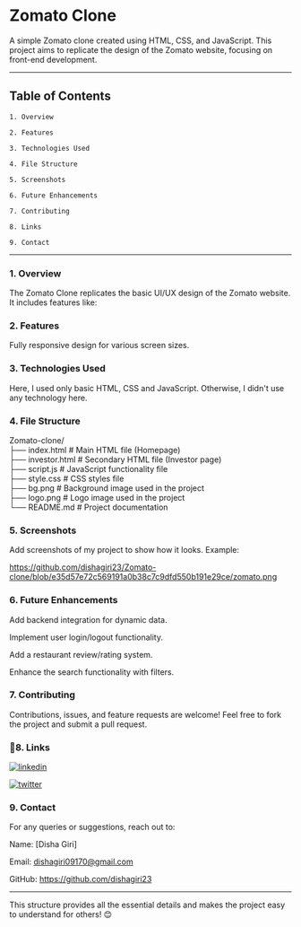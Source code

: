 # Zomato Clone

A simple Zomato clone created using HTML, CSS, and JavaScript. This project aims to replicate the design of the Zomato website, focusing on front-end development.


---

## Table of Contents

    1. Overview

    2. Features

    3. Technologies Used

    4. File Structure

    5. Screenshots

    6. Future Enhancements

    7. Contributing

    8. Links

    9. Contact




---

### 1. Overview

The Zomato Clone replicates the basic UI/UX design of the Zomato website. It includes features like:



### 2. Features

Fully responsive design for various screen sizes.


### 3. Technologies Used

Here, I used only basic HTML, CSS and JavaScript. Otherwise, I didn't use any technology here.



### 4. File Structure

Zomato-clone/  
├── index.html         # Main HTML file (Homepage)  
├── investor.html      # Secondary HTML file (Investor page)  
├── script.js          # JavaScript functionality file  
├── style.css          # CSS styles file  
├── bg.png             # Background image used in the project  
├── logo.png           # Logo image used in the project  
└── README.md          # Project documentation

### 5. Screenshots

Add screenshots of my project to show how it looks. Example:

https://github.com/dishagiri23/Zomato-clone/blob/e35d57e72c569191a0b38c7c9dfd550b191e29ce/zomato.png


### 6. Future Enhancements

Add backend integration for dynamic data.

Implement user login/logout functionality.

Add a restaurant review/rating system.

Enhance the search functionality with filters.


### 7. Contributing

Contributions, issues, and feature requests are welcome!
Feel free to fork the project and submit a pull request.


### 🔗8. Links

[![linkedin](https://img.shields.io/badge/linkedin-0A66C2?style=for-the-badge&logo=linkedin&logoColor=white)](https://www.linkedin.com/in/disha-giri-414a72314/)

[![twitter](https://img.shields.io/badge/twitter-1DA1F2?style=for-the-badge&logo=twitter&logoColor=white)](https://x.com/DishaGiri831182)

### 9. Contact

For any queries or suggestions, reach out to:

Name: [Disha Giri]

Email: dishagiri09170@gmail.com

GitHub: https://github.com/dishagiri23

---

This structure provides all the essential details and makes the project easy to understand for others! :blush:
